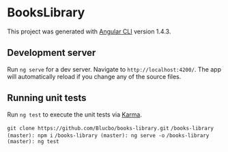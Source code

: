 # BooksLibrary

This project was generated with [Angular CLI](https://github.com/angular/angular-cli) version 1.4.3.

## Development server

Run `ng serve` for a dev server. Navigate to `http://localhost:4200/`. The app will automatically reload if you change any of the source files.

## Running unit tests

Run `ng test` to execute the unit tests via [Karma](https://karma-runner.github.io).


`git clone https://github.com/Blucbo/books-library.git`
`/books-library (master): npm i`
`/books-library (master): ng serve -o`
`/books-library (master): ng test` 
